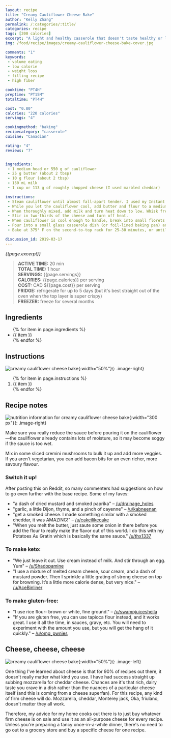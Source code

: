```yaml
---
layout: recipe
title: "Creamy Cauliflower Cheese Bake"
author: "Kelly Zhang"
permalink: /:categories/:title/
categories: recipe
tags: [200 calories]
excerpt: "A light and healthy casserole that doesn't taste healthy or light, and you won't feel have to feel guilty coming back for seconds! It's perfect as a main course or a side. See recipe notes for keto and gluten-free variations."
img: /food/recipe/images/creamy-cauliflower-cheese-bake-cover.jpg

comments: "1"
keywords:
 - volume eating
 - low calorie
 - weight loss
 - filling recipe
 - high fiber

cooktime: "PT4H"
preptime: "PT15M"
totaltime: "PT4H"

cost: "0.80"
calories: "220 calories"
servings: "4"

cookingmethod: "baking"
recipecategory: "casserole"
cuisine: "Canadian"

rating: "4"
reviews: "7"


ingredients:
 - 1 medium head or 550 g of cauliflower
 - 25 g butter (about 2 tbsp)
 - 10 g flour (about 2 tbsp)
 - 150 mL milk
 - 1 cup or 113 g of roughly chopped cheese (I used marbled cheddar)

instructions:
 - Steam cauliflower until almost fall-apart tender. I used my Instant Pot's STEAM function (5 min @ high).
 - While you let the cauliflower cool, add butter and flour to a medium saucepan on medium heat and whisk together.
 - When thoroughly mixed, add milk and turn heat down to low. Whisk frequently until sauce thickens.
 - Stir in two-thirds of the cheese and turn off heat.
 - When cauliflower is cool enough to handle, break into small florets and add to saucepan. Stir, coating all the florets.
 - Pour into a small glass casserole dish (or foil-lined baking pan) and sprinkle remaining cheese on top.
 - Bake at 375° F on the second-to-top rack for 25–30 minutes, or until golden on top.

discussion_id: 2019-03-17
---
```




*{{page.excerpt}}*

> **ACTIVE TIME:** 20 min  
> **TOTAL TIME:** 1 hour  
> **SERVINGS:** {{page.servings}}  
> **CALORIES:** {{page.calories}} per serving  
> **COST:** CAD ${{page.cost}} per serving  
> **FRIDGE:** refrigerate for up to 5 days (but it's best straight out of the oven when the top layer is super crispy)  
> **FREEZER:** freeze for several months

## Ingredients

<ul>
  {% for item in page.ingredients %}
    <li>{{ item }}</li>
  {% endfor %}
</ul>

## Instructions

![creamy cauliflower cheese bake](/food/recipe/images/creamy-cauliflower-cheese-bake-1.jpg){:width="50%"}{: .image-right}

<ol>
  {% for item in page.instructions %}
    <li>{{ item }}</li>
  {% endfor %}
</ol>

## Recipe notes

![nutrition information for creamy cauliflower cheese bake](/food/recipe/images/creamy-cauliflower-cheese-bake-nutrition.jpg){:width="300 px"}{: .image-right}

Make sure you really reduce the sauce before pouring it on the cauliflower—the cauliflower already contains lots of moisture, so it may become soggy if the sauce is too wet.

Mix in some sliced cremini mushrooms to bulk it up and add more veggies. If you aren't vegetarian, you can add bacon bits for an even richer, more savoury flavour.

### Switch it up!

After posting this on Reddit, so many commenters had suggestions on how to go even further with the base recipe. Some of my faves:

* "a dash of dried mustard and smoked paprika" – [/u/drainage_holes](https://www.reddit.com/r/EatCheapAndHealthy/comments/bvjwk6/i_posted_this_in_an_another_subreddit_and_people/epq3new/)
* "garlic, a little Dijon, thyme, and a pinch of cayenne" – [/u/kabneenan](https://www.reddit.com/r/EatCheapAndHealthy/comments/bvjwk6/i_posted_this_in_an_another_subreddit_and_people/epr7vs3/)
* "get a smoked cheese. I made something similar with a smoked cheddar, it was AMAZING!" – [/u/cakeilikecake](https://www.reddit.com/r/EatCheapAndHealthy/comments/bvjwk6/i_posted_this_in_an_another_subreddit_and_people/epqbrk7/)
* "When you melt the butter, just saute some onion in there before you add the flour to really make the flavor out of this world. I do this with my Potatoes Au Gratin which is basically the same sauce." [/u/thx1337](https://www.reddit.com/r/EatCheapAndHealthy/comments/bvjwk6/i_posted_this_in_an_another_subreddit_and_people/epqon5k/)

### To make keto:

* "We just leave it out. Use cream instead of milk. And stir through an egg. Yum" – [/u/Shadopamine](https://www.reddit.com/r/EatCheapAndHealthy/comments/bvjwk6/i_posted_this_in_an_another_subreddit_and_people/epqdfls/)
* "I use a mixture of melted cream cheese, sour cream, and a dash of mustard powder. Then I sprinkle a little grating of strong cheese on top for browning. It’s a little more calorie dense, but very nice." – [/u/AceBinliner](https://www.reddit.com/r/1200isplenty/comments/bgaskf/cheesy_cauliflower_bake_880_calories_for_the/ell35zs/)

### To make gluten-free:

* "I use rice flour- brown or white, fine ground." – [/u/swampjuicesheila](https://www.reddit.com/r/EatCheapAndHealthy/comments/bvjwk6/i_posted_this_in_an_another_subreddit_and_people/epqgadx/)
* "If you are gluten free, you can use tapioca flour instead, and it works great. I use it all the time, in sauces, gravy, etc. You will need to experiment with the amount you use, but you will get the hang of it quickly." – [/u/omg_pwnies](https://www.reddit.com/r/EatCheapAndHealthy/comments/bvjwk6/i_posted_this_in_an_another_subreddit_and_people/epr425d/)

## Cheese, cheese, cheese

![creamy cauliflower cheese bake](/food/recipe/images/creamy-cauliflower-cheese-bake-2.jpg){:width="50%"}{: .image-left}

One thing I've learned about cheese is that for 90% of recipes out there, it doesn't really matter what kind you use. I have had success straight up subbing mozzarella for cheddar cheese. Chances are it's that rich, dairy taste you crave in a dish rather than the nuances of a particular cheese itself (and this is coming from a cheese superfan). For this recipe, any kind of firm cheese will do. Mozzarella, cheddar, Monterey jack, Oka, friulano, doesn't matter they all work.

Therefore, my advice for my home cooks out there is to just buy whatever firm cheese is on sale and use it as an all-purpose cheese for every recipe. Unless you're preparing a fancy once-in-a-while dinner, there's no need to go out to a grocery store and buy a specific cheese for one recipe.
